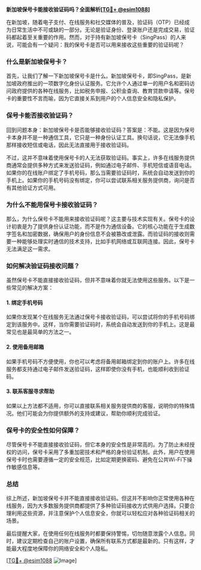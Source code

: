 **新加坡保号卡能接收验证码吗？全面解析[[TG💪+ @esim1088](https://t.me/s/esim1088)]**

在新加坡，随着电子支付、在线服务和社交媒体的普及，验证码（OTP）已经成为日常生活中不可或缺的一部分。无论是验证身份、登录账户还是完成交易，验证码都起着至关重要的作用。然而，对于持有新加坡保号卡（SingPass）的人来说，可能会有一个疑问：我的保号卡是否可以用来接收这些重要的验证码呢？

### 什么是新加坡保号卡？

首先，让我们了解一下新加坡保号卡是什么。新加坡保号卡，即SingPass，是新加坡政府推出的一项数字化身份认证服务。它允许个人通过单一的用户名和密码访问政府提供的各种在线服务，比如税务申报、公积金查询、教育贷款申请等。保号卡的重要性不言而喻，因为它直接关系到用户的个人信息安全和隐私保护。

### 保号卡能否接收验证码？

回到问题本身：新加坡保号卡是否能够接收验证码？答案是：不能。这是因为保号卡本身并不是一种通信工具，它只是一种身份认证工具。换句话说，它无法像手机那样接收短信或电话，因此无法直接用于接收验证码。

不过，这并不意味着使用保号卡的人无法获取验证码。事实上，许多在线服务提供商通常会提供多种方式来发送验证码，例如通过电子邮件、手机短信或语音电话。如果你的在线账户绑定了手机号码，那么当需要验证码时，系统会自动发送到你的手机上。如果你的手机号码没有绑定，你可以尝试联系相关服务提供商，询问是否有其他验证方式可用。

### 为什么不能用保号卡接收验证码？

那么，为什么保号卡不能用来接收验证码呢？这主要与技术实现有关。保号卡的设计初衷是为了提供身份认证功能，而不是作为通信设备。它的核心功能在于生成数字签名和加密数据，确保用户的身份信息不会被篡改或泄露。而验证码的接收则需要一种能够处理实时通信的技术支持，比如手机网络或互联网连接。因此，保号卡无法满足这一需求。

### 如何解决验证码接收问题？

虽然保号卡不能直接接收验证码，但并不意味着你就无法使用这些服务。以下是一些常见的解决方案：

#### 1. 绑定手机号码

如果你发现某个在线服务无法通过保号卡接收验证码，可以尝试将你的手机号码绑定到该服务中。这样，当你需要验证码时，系统会自动发送到你的手机上。这是最常见也是最简单的方法之一。

#### 2. 使用备用邮箱

如果手机号码不方便使用，你也可以考虑将备用邮箱绑定到你的账户上。许多在线服务都支持通过电子邮件发送验证码，这样即使你没有手机，也能顺利收到验证码。

#### 3. 联系客服寻求帮助

如果以上方法都不适用，你可以直接联系相关服务提供商的客服，说明你的特殊情况。他们可能会为你提供额外的支持或建议，帮助你顺利完成验证。

### 保号卡的安全性如何保障？

尽管保号卡不能直接接收验证码，但它本身的安全性是非常高的。为了防止未经授权的访问，保号卡采用了多重加密技术和严格的身份验证机制。此外，用户在使用保号卡时也需要遵循一定的安全规范，比如定期更换密码、避免在公共Wi-Fi下操作敏感信息等。

### 总结

综上所述，新加坡保号卡并不能直接接收验证码。但这并不影响你正常使用各种在线服务，因为大多数服务提供商都提供了多种验证码接收方式供用户选择。只要合理利用这些资源，并注意保护个人信息安全，你就可以轻松应对各种验证码相关的场景。

最后提醒大家，在使用任何在线服务时都要保持警惕，切勿随意泄露个人信息。同时，建议定期检查自己的账户设置，确保所有联系方式都是最新的。只有这样，才能最大程度地保障你的网络安全和个人隐私。

[[TG💪+ @esim1088](https://t.me/s/esim1088) ![Image](https://i.postimg.cc/4NQfJmqS/Snipaste-2025-05-13-00-14-12.png)]